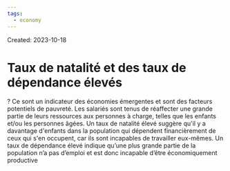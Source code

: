 ```yaml
---
tags:
  - economy
---
```

Created: 2023-10-18

# Taux de natalité et des taux de dépendance élevés
?
Ce sont un indicateur des économies émergentes et sont des facteurs potentiels de pauvreté. Les salariés sont tenus de réaffecter une grande partie de leurs ressources aux personnes à charge, telles que les enfants et/ou les personnes âgées. Un taux de natalité élevé suggère qu'il y a davantage d'enfants dans la population qui dépendent financièrement de ceux qui s'en occupent, car ils sont incapables de travailler eux-mêmes. Un taux de dépendance élevé indique qu’une plus grande partie de la population n’a pas d’emploi et est donc incapable d’être économiquement productive